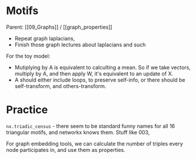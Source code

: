 # Motifs

Parent: [[09_Graphs]] / [[graph_properties]]

* Repeat graph  laplacians, 
* Finish those graph lectures about laplacians and such

For the toy model:

* Mutiplying by A is equivalent to calculting a mean. So if we take vectors, multiply by A, and then apply W, it's equivalent to an update of X.
* A should either include loops, to preserve self-info, or there should be self-transform, and others-transform.

# Practice

`nx.triadic_census` - there seem to be standard funny names for all 16 triangular motifs, and networkx knows them. Stuff like 003, 

For graph embedding tools, we can calculate the number of triples every node participates in, and use them as properties.

